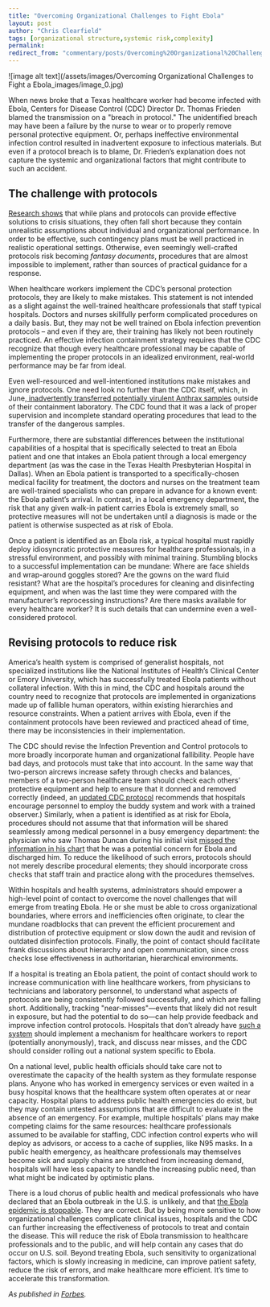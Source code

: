 ```yaml
---
title: "Overcoming Organizational Challenges to Fight Ebola"
layout: post
author: "Chris Clearfield" 
tags: [organizational structure,systemic risk,complexity] 
permalink: 
redirect_from: "commentary/posts/Overcoming%20Organizational%20Challenges%C2%A0to%20Fight%20Ebola15iz/"
---
```


![image alt text](/assets/images/Overcoming Organizational Challenges to Fight a Ebola_images/image_0.jpg)

When news broke that a Texas healthcare worker had become infected with Ebola, Centers for Disease Control (CDC) Director Dr. Thomas Frieden blamed the transmission on a "breach in protocol." The unidentified breach may have been a failure by the nurse to wear or to properly remove personal protective equipment. Or, perhaps ineffective environmental infection control resulted in inadvertent exposure to infectious materials. But even if a protocol breach is to blame, Dr. Frieden’s explanation does not capture the systemic and organizational factors that might contribute to such an accident. 

## The challenge with protocols

[Research shows](http://www.amazon.com/gp/product/0226109429/ref=as_li_tl?ie=UTF8&camp=1789&creative=390957&creativeASIN=0226109429&linkCode=as2&tag=systlogi-20&linkId=TYYLXAFARKOJGKEO) that while plans and protocols can provide effective solutions to crisis situations, they often fall short because they contain unrealistic assumptions about individual and organizational performance. In order to be effective, such contingency plans must be well practiced in realistic operational settings. Otherwise, even seemingly well-crafted protocols risk becoming *fantasy documents*, procedures that are almost impossible to implement, rather than sources of practical guidance for a response.

When healthcare workers implement the CDC’s personal protection protocols, they are likely to make mistakes. This statement is not intended as a slight against the well-trained healthcare professionals that staff typical hospitals. Doctors and nurses skillfully perform complicated procedures on a daily basis. But, they may not be well trained on Ebola infection prevention protocols – and even if they are, their training has likely not been routinely practiced. An effective infection containment strategy requires that the CDC recognize that though every healthcare professional may be capable of implementing the proper protocols in an idealized environment, real-world performance may be far from ideal. 

Even well-resourced and well-intentioned institutions make mistakes and ignore protocols. One need look no further than the CDC itself, which, in June,[ inadvertently transferred potentially virulent Anthrax samples](http://www.cdc.gov/about/pdf/lab-safety/Final_Anthrax_Report.pdf) outside of their containment laboratory. The CDC found that it was a lack of proper supervision and incomplete standard operating procedures that lead to the transfer of the dangerous samples.

Furthermore, there are substantial differences between the institutional capabilities of a hospital that is specifically selected to treat an Ebola patient and one that intakes an Ebola patient through a local emergency department (as was the case in the Texas Health Presbyterian Hospital in Dallas). When an Ebola patient is transported to a specifically-chosen medical facility for treatment, the doctors and nurses on the treatment team are well-trained specialists who can prepare in advance for a known event: the Ebola patient’s arrival. In contrast, in a local emergency department, the risk that any given walk-in patient carries Ebola is extremely small, so protective measures will not be undertaken until a diagnosis is made or the patient is otherwise suspected as at risk of Ebola.

Once a patient is identified as an Ebola risk, a typical hospital must rapidly deploy idiosyncratic protective measures for healthcare professionals, in a stressful environment, and possibly with minimal training. Stumbling blocks to a successful implementation can be mundane: Where are face shields and wrap-around goggles stored? Are the gowns on the ward fluid resistant? What are the hospital’s procedures for cleaning and disinfecting equipment, and when was the last time they were compared with the manufacturer’s reprocessing instructions? Are there masks available for every healthcare worker? It is such details that can undermine even a well-considered protocol.

## Revising protocols to reduce risk

America’s health system is comprised of generalist hospitals, not specialized institutions like the National Institutes of Health’s Clinical Center or Emory University, which has successfully treated Ebola patients without collateral infection. With this in mind, the CDC and hospitals around the country need to recognize that protocols are implemented in organizations made up of fallible human operators, within existing hierarchies and resource constraints. When a patient arrives with Ebola, even if the containment protocols have been reviewed and practiced ahead of time, there may be inconsistencies in their implementation.

The CDC should revise the Infection Prevention and Control protocols to more broadly incorporate human and organizational fallibility. People have bad days, and protocols must take that into account. In the same way that two-person aircrews increase safety through checks and balances, members of a two-person healthcare team should check each others’ protective equipment and help to ensure that it donned and removed correctly (indeed, an [updated CDC protocol](http://www.cdc.gov/vhf/ebola/hcp/procedures-for-ppe.html) recommends that hospitals encourage personnel to employ the buddy system and work with a trained observer.) Similarly, when a patient is identified as at risk for Ebola, procedures should not assume that that information will be shared seamlessly among medical personnel in a busy emergency department: the physician who saw Thomas Duncan during his initial visit [missed the information in his chart](http://www.washingtonpost.com/news/post-nation/wp/2014/10/01/texas-patient-with-ebola-told-hospital-workers-during-initial-visit-he-had-traveled-from-west-africa/) that he was a potential concern for Ebola and discharged him. To reduce the likelihood of such errors, protocols should not merely describe procedural elements; they should incorporate cross checks that staff train and practice along with the procedures themselves. 

Within hospitals and health systems, administrators should empower a high-level point of contact to overcome the novel challenges that will emerge from treating Ebola. He or she must be able to cross organizational boundaries, where errors and inefficiencies often originate, to clear the mundane roadblocks that can prevent the efficient procurement and distribution of protective equipment or slow down the audit and revision of outdated disinfection protocols. Finally, the point of contact should facilitate frank discussions about hierarchy and open communication, since cross checks lose effectiveness in authoritarian, hierarchical environments.

If a hospital is treating an Ebola patient, the point of contact should work to increase communication with line healthcare workers, from physicians to technicians and laboratory personnel, to understand what aspects of protocols are being consistently followed successfully, and which are falling short. Additionally, tracking "near-misses"—events that likely did not result in exposure, but had the potential to do so—can help provide feedback and improve infection control protocols. Hospitals that don’t already have [such a system](http://www.newyorker.com/news/daily-comment/ebola-epidemic-stoppable) should implement a mechanism for healthcare workers to report (potentially anonymously), track, and discuss near misses, and the CDC should consider rolling out a national system specific to Ebola. 

On a national level, public health officials should take care not to overestimate the capacity of the health system as they formulate response plans. Anyone who has worked in emergency services or even waited in a busy hospital knows that the healthcare system often operates at or near capacity. Hospital plans to address public health emergencies do exist, but they may contain untested assumptions that are difficult to evaluate in the absence of an emergency. For example, multiple hospitals’ plans may make competing claims for the same resources: healthcare professionals assumed to be available for staffing, CDC infection control experts who will deploy as advisors, or access to a cache of supplies, like N95 masks. In a public health emergency, as healthcare professionals may themselves become sick and supply chains are stretched from increasing demand, hospitals will have less capacity to handle the increasing public need, than what might be indicated by optimistic plans. 

There is a loud chorus of public health and medical professionals who have declared that an Ebola outbreak in the U.S. is unlikely, and that [the Ebola epidemic is stoppable](http://www.newyorker.com/news/daily-comment/ebola-epidemic-stoppable). They are correct. But by being more sensitive to how organizational challenges complicate clinical issues, hospitals and the CDC can further increasing the effectiveness of protocols to treat and contain the disease. This will reduce the risk of Ebola transmission to healthcare professionals and to the public, and will help contain any cases that do occur on U.S. soil. Beyond treating Ebola, such sensitivity to organizational factors, which is slowly increasing in medicine, can improve patient safety, reduce the risk of errors, and make healthcare more efficient. It’s time to accelerate this transformation. 

*As published in [Forbes](http://www.forbes.com/sites/chrisclearfield/2014/10/27/overcoming-organizational-challenges-to-fight-a-ebola/).*

